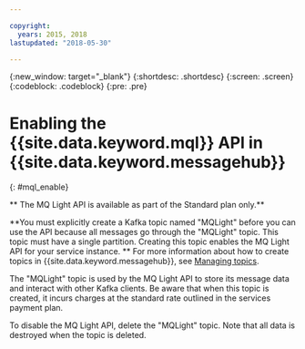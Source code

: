 ```yaml
---

copyright:
  years: 2015, 2018
lastupdated: "2018-05-30"

---
```


{:new_window: target="_blank"}
{:shortdesc: .shortdesc}
{:screen: .screen}
{:codeblock: .codeblock}
{:pre: .pre}

# Enabling the {{site.data.keyword.mql}} API in {{site.data.keyword.messagehub}}
{: #mql_enable}

** The MQ Light API is available as part of the Standard plan only.**
<br/>

**You must explicitly create a Kafka topic named "MQLight" before you can use the API because all messages go through the "MQLight" topic. This topic must have a single partition. Creating this topic enables the MQ Light API for your service instance. **  For more information about how to create topics in {{site.data.keyword.messagehub}}, see [Managing topics](/docs/services/MessageHub/messagehub070.html).

The "MQLight" topic is used by the MQ Light API to store its message data and interact with other Kafka clients. Be aware that when this topic is
created, it incurs charges at the standard rate outlined in the services payment plan.

To disable the MQ Light API, delete the "MQLight" topic. Note that all data is destroyed when the topic is deleted.
